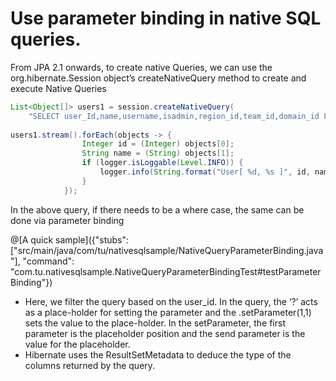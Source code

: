 # Use parameter binding in native SQL queries.

From JPA 2.1 onwards, to create native Queries, we can use the org.hibernate.Session object’s createNativeQuery method to create and execute Native Queries
```java
List<Object[]> users1 = session.createNativeQuery(
	"SELECT user_Id,name,username,isadmin,region_id,team_id,domain_id FROM user").list();
			
users1.stream().forEach(objects -> {
				Integer id = (Integer) objects[0];
				String name = (String) objects[1];
				if (logger.isLoggable(Level.INFO)) {
					logger.info(String.format("User[ %d, %s ]", id, name));
				}
			});
```

In the above query, if there needs to be a where case, the same can be done via parameter binding

@[A quick sample]({"stubs": ["src/main/java/com/tu/nativesqlsample/NativeQueryParameterBinding.java"], "command": "com.tu.nativesqlsample.NativeQueryParameterBindingTest#testParameterBinding"})

* Here, we filter the query based on the user_id. In the query, the ‘?’ acts as a place-holder for setting the parameter and the .setParameter(1,1) sets the value to the place-holder. In the setParameter, the first parameter is the placeholder position and the send parameter is the value for the placeholder.
* Hibernate uses the ResultSetMetadata to deduce the type of the columns returned by the query. 
